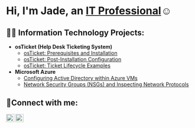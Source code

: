 <h1>Hi, I'm Jade, an <a href="https://www.linkedin.com/in/jadevargas/">IT Professional</a>☺</h1>

<h2>👨‍💻 Information Technology Projects:</h2>

- <b>osTicket (Help Desk Ticketing System)</b>
  - [osTicket: Prerequisites and Installation](https://github.com/jadevargas92/osticket-prereqs)
  - [osTicket: Post-Installation Configuration](https://github.com/jadevargas92/osticket-post-install-config/)
  - [osTicket: Ticket Lifecycle Examples]()
- <b>Microsoft Azure</b>
  - [Configuring Active Directory within Azure VMs]()
  - [Network Security Groups (NSGs) and Inspecting Network Protocols]()

<h2>🤳Connect with me:</h2>

[<img align="left" alt="Josh | Twitter" width="22px" src="https://cdn.jsdelivr.net/npm/simple-icons@v3/icons/twitter.svg" />][twitter]
[<img align="left" alt="Josh | LinkedIn" width="22px" src="https://cdn.jsdelivr.net/npm/simple-icons@v3/icons/linkedin.svg" />][linkedin]

[twitter]: https://twitter.com/thejadevargas
[linkedin]: https://www.linkedin.com/in/jadevargas/
